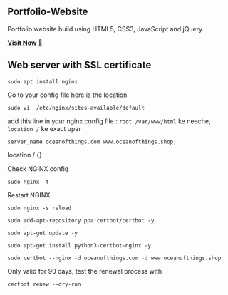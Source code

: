## Portfolio-Website
Portfolio website build using HTML5, CSS3, JavaScript and jQuery.

<a href="https://www.oceanofthings.shop" target="_blank">**Visit Now** 🚀</a>


## Web server with SSL certificate

```
sudo apt install nginx
```

Go to your config file here is the location
```
sudo vi  /etc/nginx/sites-available/default
```

add this line in your nginx config file : `root /var/www/html` ke neeche, `location /` ke exact upar 
```
server_name oceanofthings.com www.oceanofthings.shop;
```

location / {}

Check NGINX config
```
sudo nginx -t
```

Restart NGINX
```
sudo nginx -s reload
```

```
sudo add-apt-repository ppa:certbot/certbot -y
```

```
sudo apt-get update -y
```

```
sudo apt-get install python3-certbot-nginx -y
```

```
sudo certbot --nginx -d oceanofthings.com -d www.oceanofthings.shop
```

Only valid for 90 days, test the renewal process with
```
certbot renew --dry-run
```
